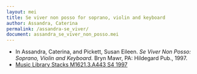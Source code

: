```yaml
---
layout: mei
title: Se viver non posso for soprano, violin and keyboard
author: Assandra, Caterina
permalink: /assandra-se_viver/
document: assandra_se_viver_non_posso.mei
---
```


- In Assandra, Caterina, and Pickett, Susan Eileen. *Se Viver Non Posso: Soprano, Violin and Keyboard.* Bryn Mawr, PA: Hildegard Pub., 1997.
- <a href="https://tufts-primo.hosted.exlibrisgroup.com/permalink/f/bnf7qa/01TUN_ALMA2184358220003851">Music Library Stacks M1621.3.A443 S4 1997</a>
